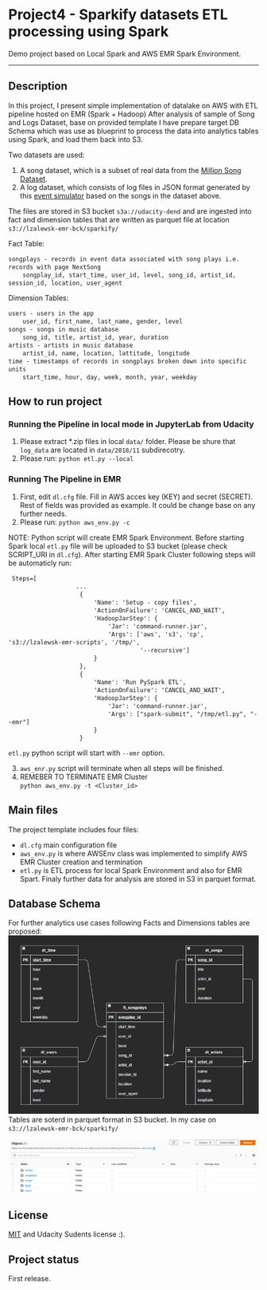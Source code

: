# Project4 - Sparkify datasets ETL processing using Spark

Demo project based on Local Spark and AWS EMR Spark Environment.

---

## Description
In this project, I present simple implementation of datalake on AWS with ETL pipeline hosted on EMR (Spark + Hadoop)
After analysis of sample of Song and Logs Dataset, base on provided template I have prepare target DB Schema which was use as blueprint to process the data into analytics tables using Spark, and load them back into S3.

Two datasets are used:  
1. A song dataset, which is a subset of real data from the [Million Song Dataset](http://millionsongdataset.com/).
2. A log dataset, which consists of log files in JSON format generated by this [event simulator](https://github.com/Interana/eventsim) based on the songs in the dataset above.

The files are stored in S3 bucket `s3a://udacity-dend` and are ingested into fact and dimension tables that are written as parquet file at location `s3://lzalewsk-emr-bck/sparkify/`

Fact Table:

    songplays - records in event data associated with song plays i.e. records with page NextSong
        songplay_id, start_time, user_id, level, song_id, artist_id, session_id, location, user_agent

Dimension Tables:

    users - users in the app
        user_id, first_name, last_name, gender, level
    songs - songs in music database
        song_id, title, artist_id, year, duration
    artists - artists in music database
        artist_id, name, location, lattitude, longitude
    time - timestamps of records in songplays broken down into specific units
        start_time, hour, day, week, month, year, weekday


## How to run project

### Running the Pipeline in local mode in JupyterLab from Udacity  
1. Please extract *.zip files in local `data/` folder. Please be shure that `log_data` are located in `data/2018/11` subdirecotry.
2. Please run:
    `python etl.py --local`

### Running The Pipeline in EMR
1. First, edit `dl.cfg` file. Fill in AWS acces key (KEY) and secret (SECRET).  
Rest of fields was provided as example. It could be change base on any further needs.
2. Please run:
    `python aws_env.py -c`  
    
NOTE: Python script will create EMR Spark Environment. Before starting Spark local `etl.py` file will be uploaded to S3 bucket (please check SCRIPT_URI in `dl.cfg`). After starting EMR Spark Cluster following steps will be automaticly run:  
```
 Steps=[
                   ...
                    {
                        'Name': 'Setup - copy files',
                        'ActionOnFailure': 'CANCEL_AND_WAIT',
                        'HadoopJarStep': {
                            'Jar': 'command-runner.jar',
                            'Args': ['aws', 's3', 'cp', 's3://lzalewsk-emr-scripts', '/tmp/',
                                     '--recursive']
                        }
                    },
                    {
                        'Name': 'Run PySpark ETL',
                        'ActionOnFailure': 'CANCEL_AND_WAIT',
                        'HadoopJarStep': {
                            'Jar': 'command-runner.jar',
                            'Args': ["spark-submit", "/tmp/etl.py", "--emr"]
                        }
                    }
```
`etl.py` python script will start with `--emr` option.

3. `aws_enr.py` script will terminate when all steps will be finished.  
4. REMEBER TO TERMINATE EMR Cluster  
`python aws_env.py -t <Cluster_id>`


## Main files
The project template includes four files:

- `dl.cfg` main configuration file
- `aws_env.py` is where AWSEnv class was implemented to simplify AWS EMR Cluster creation and termination
- `etl.py` is ETL process for local Spark Environment and also for EMR Spart. Finaly further data for analysis are stored in S3 in parquet format.

## Database Schema
For further analytics use cases following Facts and Dimensions tables are proposed:  
![db_schema](./img/dwh_sparkifydb.png)
Tables are soterd in parquet format in S3 bucket. In my case on `s3://lzalewsk-emr-bck/sparkify/`  

![db_schema](./img/aws_s3.png)


## License
[MIT](https://choosealicense.com/licenses/mit/) and Udacity Sudents license :).

## Project status
First release.
